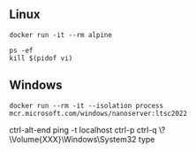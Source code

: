 
## Linux

```
docker run -it --rm alpine
```

```
ps -ef
kill $(pidof vi)
```

## Windows

```
docker run --rm -it --isolation process mcr.microsoft.com/windows/nanoserver:ltsc2022
```

ctrl-alt-end
ping -t localhost
ctrl-p ctrl-q
\\?\Volume{XXX}\Windows\System32
type